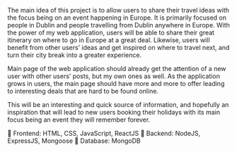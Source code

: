 The main idea of this project is to allow users to share their travel ideas with the focus being on an event happening in Europe. It is primarily focused on people in Dublin and people travelling from Dublin anywhere in Europe. With the power of my web application, users will be able to share their great itinerary on where to go in Europe at a great deal. Likewise, users will benefit from other users’ ideas and get inspired on where to travel next, and turn their city break into a greater experience.

Main page of the web application should already get the attention of a new user with other users’ posts, but my own ones as well. As the application grows in users, the main page should have more and more to offer leading to interesting deals that are hard to be found online.

This will be an interesting and quick source of information, and hopefully an inspiration that will lead to new users booking their holidays with its main focus being an event they will remember forever.


	Frontend: HTML, CSS, JavaScript, ReactJS
	Backend: NodeJS, ExpressJS, Mongoose
	Database: MongoDB
